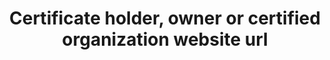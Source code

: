 ---
title: 'Certificate holder, owner or certified organization website url'
field: 'is.certifiedOrganization.url'
slug: 'certification-certificate-holder-owner-or-certified-organization-website-url'
description: 'URL of the organization'
required: False
module: 'Certificate holder, owner or certified organization'
cluster: 'Certification'
policy: 'Url. Single value only.'
---